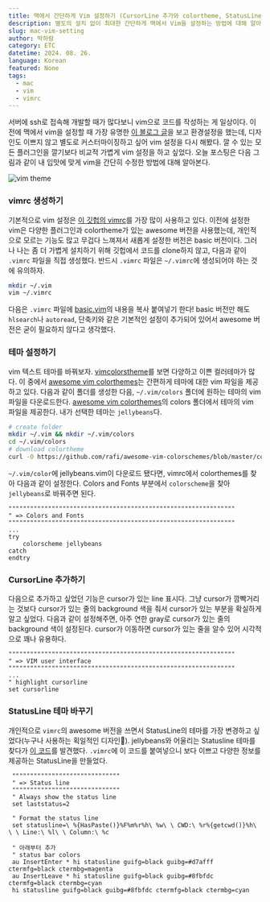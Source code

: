 ```yaml
---
title: 맥에서 간단하게 Vim 설정하기 (CursorLine 추가와 colortheme, StatusLine 변경)
description: 별도의 설치 없이 최대한 간단하게 맥에서 Vim을 설정하는 방법에 대해 알아보자. 기본적인 vim 설정과 함께 CursorLine을 추가하고, 텍스트와 StatusLine의 theme를 변경한다.
slug: mac-vim-setting
author: 박하람
category: ETC
datetime: 2024. 08. 26.
language: Korean
featured: None
tags:
  - mac
  - vim
  - vimrc
---
```


서버에 ssh로 접속해 개발할 때가 많다보니 vim으로 코드를 작성하는 게 일상이다. 이전에 맥에서 vim을 설정할 때 가장 유명한 [이 블로그 글](https://blog.pigno.se/post/184576332493/%EC%99%84%EB%B2%BD%ED%95%9C-mac-%EC%9E%91%EC%97%85%ED%99%98%EA%B2%BD-%EC%84%B8%ED%8C%85%ED%95%98%EA%B8%B0-vim-zsh-iterm)을 보고 환경설정을 했는데, 디자인도 이쁘지 않고 별도로 커스터마이징하고 싶어 vim 설정을 다시 해봤다. 깔 수 있는 모든 플러그인을 깔기보다 비교적 가볍게 vim 설정을 하고 싶었다. 오늘 포스팅은 다음 그림과 같이 내 입맛에 맞게 vim을 간단히 수정한 방법에 대해 알아본다.

![vim theme](/mac-vim-setting/vim-theme.png)

### vimrc 생성하기

기본적으로 vim 설정은 [이 깃헙의 vimrc](https://github.com/amix/vimrc)를 가장 많이 사용하고 있다. 이전에 설정한 vim은 다양한 플러그인과 colortheme가 있는 awesome 버전을 사용했는데, 개인적으로 모르는 기능도 많고 무겁다 느껴져서 새롭게 설정한 버전은 basic 버전이다. 그러나 나는 좀 더 가볍게 설치하기 위해 깃헙에서 코드를 clone하지 않고, 다음과 같이 `.vimrc` 파일을 직접 생성했다. 반드시 `.vimrc` 파일은 `~/.vimrc`에 생성되어야 하는 것에 유의하자.

```bash
mkdir ~/.vim
vim ~/.vimrc
```

다음은 `.vimrc` 파일에 [basic.vim](https://github.com/amix/vimrc/blob/master/vimrcs/basic.vim)의 내용을 복사 붙여넣기 한다! basic 버전만 해도 `hlsearch`나 `autoread`, 단축키와 같은 기본적인 설정이 추가되어 있어서 awesome 버전은 굳이 필요하지 않다고 생각했다.

### 테마 설정하기

vim 텍스트 테마를 바꿔보자. [vimcolorstheme](https://vimcolorschemes.com/i/trending)를 보면 다양하고 이쁜 컬러테마가 많다. 이 중에서 [awesome vim colorthemes](https://vimcolorschemes.com/rafi/awesome-vim-colorschemes)는 간편하게 테마에 대한 vim 파일을 제공하고 있다. 다음과 같이 폴더를 생성한 다음, `~/.vim/colors` 폴더에 원하는 테마의 vim 파일을 다운로드한다. [awesome vim colorthemes](https://vimcolorschemes.com/rafi/awesome-vim-colorschemes)의 colors 폴더에서 테마의 vim 파일을 제공한다. 내가 선택한 테마는 `jellybeans`다.

```bash
# create folder
mkdir ~/.vim && mkdir ~/.vim/colors
cd ~/.vim/colors
# download colortheme
curl -O https://github.com/rafi/awesome-vim-colorschemes/blob/master/colors/jellybeans.vim
```

`~/.vim/color`에 jellybeans.vim이 다운로드 됐다면, vimrc에서 colorthemes를 찾아 다음과 같이 설정한다. Colors and Fonts 부분에서 `colorscheme`을 찾아 `jellybeans`로 바꿔주면 된다.

```vim
"""""""""""""""""""""""""""""""""""""""""""""""""""""""""""""""
" => Colors and Fonts
"""""""""""""""""""""""""""""""""""""""""""""""""""""""""""""""
...
try
    colorscheme jellybeans
catch
endtry
```

### CursorLine 추가하기

다음으로 추가하고 싶었던 기능은 cursor가 있는 line 표시다. 그냥 cursor가 깜빡거리는 것보다 cursor가 있는 줄의 background 색을 줘서 cursor가 있는 부분을 확실하게 알고 싶었다. 다음과 같이 설정해주면, 아주 연한 gray로 cursor가 있는 줄의 background 색이 설정된다. cursor가 이동하면 cursor가 있는 줄을 알수 있어 시각적으로 꽤나 유용하다.

```vim
"""""""""""""""""""""""""""""""""""""""""""""""""""""""""""""""
" => VIM user interface
"""""""""""""""""""""""""""""""""""""""""""""""""""""""""""""""
...
" highlight cursorline
set cursorline
```

### StatusLine 테마 바꾸기

개인적으로 `vimrc`의 awesome 버전을 쓰면서 StatusLine의 테마를 가장 변경하고 싶었다(누구나 사용하는 획일적인 디자인🥲). jellybeans와 어울리는 Statusline 테마를 찾다가 [이 코드](https://gist.github.com/meskarune/57b613907ebd1df67eb7bdb83c6e6641)를 발견했다. `.vimrc`에 이 코드를 붙여넣으니 보다 이쁘고 다양한 정보를 제공하는 StatusLine을 만들었다.

```vim
 """"""""""""""""""""""""""""""
 " => Status line
 """"""""""""""""""""""""""""""
 " Always show the status line
 set laststatus=2

 " Format the status line
 set statusline=\ %{HasPaste()}%F%m%r%h\ %w\ \ CWD:\ %r%{getcwd()}%h\ \ \ Line:\ %l\ \ Column:\ %c

 " 아래부터 추가
 " status bar colors
 au InsertEnter * hi statusline guifg=black guibg=#d7afff ctermfg=black ctermbg=magenta
 au InsertLeave * hi statusline guifg=black guibg=#8fbfdc ctermfg=black ctermbg=cyan
 hi statusline guifg=black guibg=#8fbfdc ctermfg=black ctermbg=cyan
```
